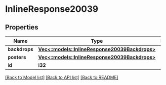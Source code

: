 # InlineResponse20039

## Properties

Name | Type | Description | Notes
------------ | ------------- | ------------- | -------------
**backdrops** | [**Vec<::models::InlineResponse20039Backdrops>**](inline_response_200_39_backdrops.md) |  | [optional] 
**posters** | [**Vec<::models::InlineResponse20039Backdrops>**](inline_response_200_39_backdrops.md) |  | [optional] 
**id** | **i32** |  | [optional] 

[[Back to Model list]](../README.md#documentation-for-models) [[Back to API list]](../README.md#documentation-for-api-endpoints) [[Back to README]](../README.md)


